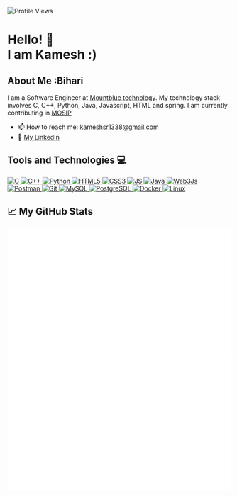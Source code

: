 ![Profile Views](https://komarev.com/ghpvc/?username=kameshsr&color=ff69b4)

# Hello! 👋<br/>I am Kamesh :)

## About Me :Bihari
I am a Software Engineer at [Mountblue technology](https://www.mountblue.io/). My technology stack involves C, C++, Python, Java, Javascript, HTML and spring.
I am currently contributing in [MOSIP](https://www.mosip.io/)

- 📫 How to reach me: kameshsr1338@gmail.com
- 📝 [My LinkedIn](https://www.linkedin.com/in/kameshshekhar)


## Tools and Technologies :computer:

<p>
 <a href="https://www.programiz.com/c-programming" target="_blank">  
<img src="https://cdn.jsdelivr.net/gh/devicons/devicon/icons/c/c-original.svg" alt="C" width="40" height="40"/>
</a>
<a href="https://www.programiz.com/cpp-programming" target="_blank"> 
<img src="https://cdn.jsdelivr.net/gh/devicons/devicon/icons/cplusplus/cplusplus-original.svg" alt="C++" width="40" height="40"/> 
</a>
<a href="https://www.python.org/" target="_blank">
<img src="https://cdn.jsdelivr.net/gh/devicons/devicon/icons/python/python-original.svg" alt="Python" width="40" height="40"/> 
</a>
<a href="https://html.com/" target="_blank">
<img src="https://cdn.jsdelivr.net/gh/devicons/devicon/icons/html5/html5-original.svg" alt="HTML5" width="40" height="40"/> 
</a>
<a href="https://developer.mozilla.org/en-US/docs/Web/CSS" target="_blank">
<img src="https://cdn.jsdelivr.net/gh/devicons/devicon/icons/css3/css3-original.svg" alt="CSS3" width="40" height="40"/> 
</a>
<a href="https://www.javascript.com/" target="_blank">
<img src="https://cdn.jsdelivr.net/gh/devicons/devicon/icons/javascript/javascript-original.svg" alt="JS" width="40" height="40"/> 
</a>
<a href="https://www.java.com/en/" target="_blank">
<img src="https://cdn.jsdelivr.net/gh/devicons/devicon/icons/java/java-original.svg" alt="Java" width="40" height="40"/> 
</a>
<a href="https://web3js.readthedocs.io/en/v1.5.0/" target="_blank">
<img src="https://i.imgur.com/GX0qzK1.jpg" alt="Web3Js" width="40" height="40"/>
</a>
<a href="https://www.postman.com/" target="_blank">
<img src="https://www.vectorlogo.zone/logos/getpostman/getpostman-icon.svg" alt="Postman" width="40" height="40"/> 
</a>
<a href="https://git-scm.com/" target="_blank">
<img src="https://git-scm.com/images/logos/downloads/Git-Icon-1788C.png" alt="Git" width="40" height="40"/> 
</a>
<a href="https://www.mysql.com/" target="_blank">
<img src="https://cdn.jsdelivr.net/gh/devicons/devicon/icons/mysql/mysql-original.svg" alt="MySQL" width="40" height="40"/>
</a>
<a href="https://www.postgresql.org/" target="_blank">
<img src="https://cdn.jsdelivr.net/gh/devicons/devicon/icons/postgresql/postgresql-original.svg" alt="PostgreSQL" width="40" height="40"/>
</a>
<a href="https://www.docker.com/" target="_blank">
<img src="https://cdn.jsdelivr.net/gh/devicons/devicon/icons/docker/docker-original.svg" alt="Docker" width="50" height="50"/>
</a>
<a href="https://www.linux.org/" target="_blank">
<img src="https://cdn.jsdelivr.net/gh/devicons/devicon/icons/linux/linux-original.svg" alt="Linux" width="40" height="40"/>
</a>
</p>


## &#x1f4c8; My GitHub Stats

![](https://github.com/kameshsr/github-stats/blob/master/generated/overview.svg)
![](https://github.com/kameshsr/github-stats/blob/master/generated/languages.svg)


